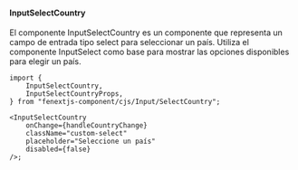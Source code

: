 #### InputSelectCountry

El componente InputSelectCountry es un componente que representa un campo de entrada tipo select para seleccionar un país. Utiliza el componente InputSelect como base para mostrar las opciones disponibles para elegir un país.

```tsx
import {
    InputSelectCountry,
    InputSelectCountryProps,
} from "fenextjs-component/cjs/Input/SelectCountry";

<InputSelectCountry
    onChange={handleCountryChange}
    className="custom-select"
    placeholder="Seleccione un país"
    disabled={false}
/>;
```
